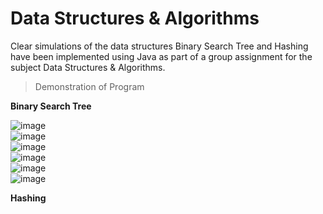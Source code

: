 # Data Structures &amp; Algorithms
Clear simulations of the data structures Binary Search Tree and Hashing have been implemented using Java as part of a group assignment for the subject Data Structures &amp; Algorithms.

> Demonstration of Program 

**Binary Search Tree**

![image](https://user-images.githubusercontent.com/106059007/210785490-30745857-a7ac-44f7-8ef2-c097f4ef06f1.png) <br />
![image](https://user-images.githubusercontent.com/106059007/210785554-647036d8-ac0f-4c19-ac67-3f25e373c637.png) <br />
![image](https://user-images.githubusercontent.com/106059007/210785607-dff30b87-91c1-4628-9d2d-0ba6309ea62c.png) <br />
![image](https://user-images.githubusercontent.com/106059007/210785653-02328cd3-0d76-4a5c-8bbb-33fbc335f88a.png) <br />
![image](https://user-images.githubusercontent.com/106059007/210785691-6c913e0f-434c-4b5e-82a6-2fdff902c44b.png) <br />
![image](https://user-images.githubusercontent.com/106059007/210785745-1aba8d3e-deb0-43c1-9e4b-283fc758ffcb.png) <br />

**Hashing**

